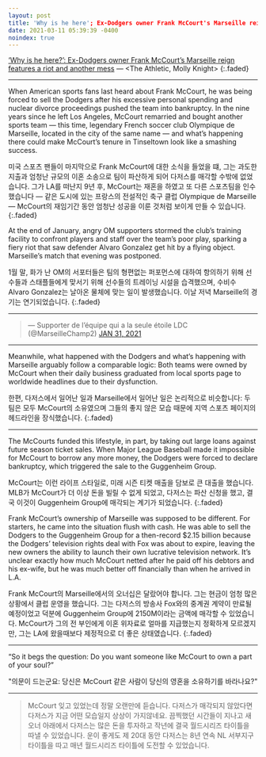 ```yaml
---
layout: post
title: 'Why is he here'; Ex-Dodgers owner Frank McCourt's Marseille reign features a riot and another mess
date: 2021-03-11 05:39:39 -0400
noindex: true
---
```


[‘Why is he here?’: Ex-Dodgers owner Frank McCourt’s Marseille reign features a riot and another mess](https://theathletic.com/2423746/2021/03/03/just-get-ready-in-a-better-way-walker-buehler-enjoys-new-spring-approach/) &mdash; <The Athletic, Molly Knight>
{:.faded}

---

When American sports fans last heard about Frank McCourt, he was being forced to sell the Dodgers after his excessive personal spending and nuclear divorce proceedings pushed the team into bankruptcy. In the nine years since he left Los Angeles, McCourt remarried and bought another sports team — this time, legendary French soccer club Olympique de Marseille, located in the city of the same name — and what’s happening there could make McCourt’s tenure in Tinseltown look like a smashing success.

미국 스포츠 팬들이 마지막으로 Frank McCourt에 대한 소식을 들었을 떄, 그는 과도한 지출과 엄청난 규모의 이혼 소송으로 팀이 파산하게 되어 다저스를 매각할 수밖에 없었습니다. 그가 LA를 떠난지 9년 후, McCourt는 재혼을 하였고 또 다른 스포츠팀을 인수했습니다 — 같은 도시에 있는 프랑스의 전설적인 축구 클럽 Olympique de Marseille — McCourt의 재임기간 동안 엄청난 성공을 이룬 것처럼 보이게 만들 수 있습니다.
{:.faded}

At the end of January, angry OM supporters stormed the club’s training facility to confront players and staff over the team’s poor play, sparking a fiery riot that saw defender Alvaro Gonzalez get hit by a flying object. Marseille’s match that evening was postponed.

1월 말, 화가 난 OM의 서포터들은 팀의 형편없는 퍼포먼스에 대하여 항의하기 위해 선수들과 스태플들에게 맞서기 위해 선수들의 트레이닝 시설을 습격했으며, 수비수 Alvaro Gonzalez는 날아온 물체에 맞는 일이 발생했습니다. 이날 저녁 Marseille의 경기는 연기되었습니다.
{:.faded}

---

<script async src="//platform.twitter.com/widgets.js" charset="utf-8"></script>
<blockquote class="twitter-tweet" data-lang="en">
  &mdash; Supporter de l’équipe qui a la seule étoile LDC (@MarseilleChamp2)
  <a href="https://twitter.com/MarseilleChamp2/status/1355535432155598848">JAN 31, 2021</a>
</blockquote>

---

Meanwhile, what happened with the Dodgers and what’s happening with Marseille arguably follow a comparable logic: Both teams were owned by McCourt when their daily business graduated from local sports page to worldwide headlines due to their dysfunction.

한편, 다저스에서 일어난 일과 Marseille에서 일어난 일은 논리적으로 비슷합니다: 두 팀은 모두 McCourt의 소유였으며 그들의 좋지 않은 모습 때문에 지역 스포츠 페이지의 헤드라인을 장식했습니다.
{:.faded}

---

The McCourts funded this lifestyle, in part, by taking out large loans against future season ticket sales. When Major League Baseball made it impossible for McCourt to borrow any more money, the Dodgers were forced to declare bankruptcy, which triggered the sale to the Guggenheim Group.

McCourt는 이런 라이프 스타일로, 미래 시즌 티켓 매출을 담보로 큰 대출을 했습니다. MLB가 McCourt가 더 이상 돈을 빌릴 수 없게 되었고, 다저스는 파산 신청을 했고, 결국 이것이 Guggenheim Group에 매각되는 계기가 되었습니다.
{:.faded}

Frank McCourt’s ownership of Marseille was supposed to be different. For starters, he came into the situation flush with cash. He was able to sell the Dodgers to the Guggenheim Group for a then-record $2.15 billion because the Dodgers’ television rights deal with Fox was about to expire, leaving the new owners the ability to launch their own lucrative television network. It’s unclear exactly how much McCourt netted after he paid off his debtors and his ex-wife, but he was much better off financially than when he arrived in L.A.

Frank McCourt의 Marseille에서의 오너십은 달랐어야 합니다. 그는 현금이 엄청 많은 상황에서 클럽 운영을 했습니다. 그는 다저스의 방송사 Fox와의 중계권 계약이 만료될 예정이었고 덕분에 Guggenheim Group에 2150M이라는 금액에 매각할 수 있었습니다. McCourt가 그의 전 부인에게 이혼 위자료로 얼마를 지급했는지 정확하게 모르겠지만, 그는 LA에 왔을때보다 제정적으로 더 좋은 상태였습니다.
{:.faded}

---

“So it begs the question: Do you want someone like McCourt to own a part of your soul?”

"의문이 드는군요: 당신은 McCourt 같은 사람이 당신의 영혼을 소유하기를 바라나요?"

---

> McCourt 잊고 있었는데 정말 오랜만에 듣습니다. 다저스가 매각되지 않았다면 다저스가 지금 어떤 모습일지 상상이 가지않네요. 끔찍했던 시간들이 지나고 새 오너 아래에서 다저스는 많은 돈을 투자하고 작년에 결국 월드시리즈 타이틀을 따낼 수 있었습니다. 운이 좋게도 제 20대 동안 다저스는 8년 연속 NL 서부지구 타이틀을 따고 매년 월드시리즈 타이틀에 도전할 수 있었습니다.
